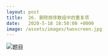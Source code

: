 ```yaml
---
layout: post
title:  26. 删除排序数组中的重复项
date:   2020-5-18 18:50:00 +0000
image: /assets/images/twoscreen.jpg
---
```

![题目](assets/images/002.png)